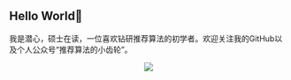 ## Hello World👋

我是潜心，硕士在读，一位喜欢钻研推荐算法的初学者。欢迎关注我的GitHub以及个人公众号“推荐算法的小齿轮”。
<div align="center">
  <p>
    <a href="https://github.com/ZiyaoGeng">
      <img src="https://github-readme-stats.vercel.app/api?username=ZiyaoGeng&hide=prs&count_private=true&show_icons=false&bg_color=30,e96443,904e95&title_color=fff&text_color=fff"/>
  </p>
</div>
<!--
[![Readme Card](https://github-readme-stats.vercel.app/api/pin/?username=ZiyaoGeng&repo=Recommender-System-with-TF2.0&bg_color=30,e96443,904e95&title_color=fff&text_color=fff)](https://github.com/anuraghazra/github-readme-stats)
-->
<!--
**ZiyaoGeng/ZiyaoGeng** is a ✨ _special_ ✨ repository because its `README.md` (this file) appears on your GitHub profile.

Here are some ideas to get you started:

- 🔭 I’m currently working on ...
- 🌱 I’m currently learning ...
- 👯 I’m looking to collaborate on ...
- 🤔 I’m looking for help with ...
- 💬 Ask me about ...
- 📫 How to reach me: ...
- 😄 Pronouns: ...
- ⚡ Fun fact: ...
-->
